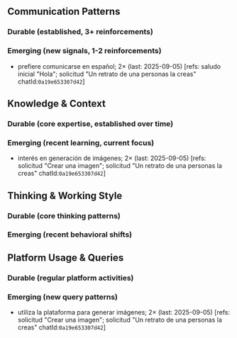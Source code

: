 ## Communication Patterns
### Durable (established, 3+ reinforcements)

### Emerging (new signals, 1-2 reinforcements)
- prefiere comunicarse en español; 2× (last: 2025-09-05) [refs: saludo inicial "Hola"; solicitud "Un retrato de una personas la creas" chatId:`0a19e653307d42`]

## Knowledge & Context
### Durable (core expertise, established over time)

### Emerging (recent learning, current focus)
- interés en generación de imágenes; 2× (last: 2025-09-05) [refs: solicitud "Crear una imagen"; solicitud "Un retrato de una personas la creas" chatId:`0a19e653307d42`]

## Thinking & Working Style
### Durable (core thinking patterns)

### Emerging (recent behavioral shifts)

## Platform Usage & Queries
### Durable (regular platform activities)

### Emerging (new query patterns)
- utiliza la plataforma para generar imágenes; 2× (last: 2025-09-05) [refs: solicitud "Crear una imagen"; solicitud "Un retrato de una personas la creas" chatId:`0a19e653307d42`]